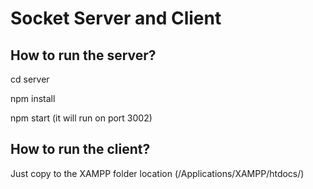# Socket Server and Client


## How to run the server?

cd server

npm install

npm start
    (it will run on port 3002)


## How to run the client?
Just copy to the XAMPP folder location (/Applications/XAMPP/htdocs/)